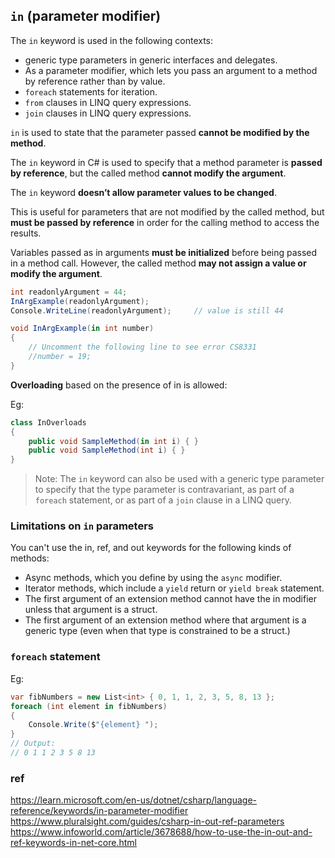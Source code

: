 ## `in` (parameter modifier)

The `in` keyword is used in the following contexts:

- generic type parameters in generic interfaces and delegates.
- As a parameter modifier, which lets you pass an argument to a method by reference rather than by value.
- `foreach` statements for iteration.
- `from` clauses in LINQ query expressions.
- `join` clauses in LINQ query expressions.

`in` is used to state that the parameter passed **cannot be modified by the method**.

The `in` keyword in C# is used to specify that a method parameter is **passed by reference**, but the called method **cannot modify the argument**.

The `in` keyword **doesn’t allow parameter values to be changed**.

This is useful for parameters that are not modified by the called method, but **must be passed by reference** in order for the calling method to access the results.


Variables passed as in arguments **must be initialized** before being passed in a method call. However, the called method **may not assign a value or modify the argument**.



```cs
int readonlyArgument = 44;
InArgExample(readonlyArgument);
Console.WriteLine(readonlyArgument);     // value is still 44

void InArgExample(in int number)
{
    // Uncomment the following line to see error CS8331
    //number = 19;
}
```

**Overloading** based on the presence of in is allowed:

Eg:
```cs
class InOverloads
{
    public void SampleMethod(in int i) { }
    public void SampleMethod(int i) { }
}
```



> Note: The `in` keyword can also be used with a generic type parameter to specify that the type parameter is contravariant, as part of a `foreach` statement, or as part of a `join` clause in a LINQ query.


### Limitations on `in` parameters

You can't use the in, ref, and out keywords for the following kinds of methods:

- Async methods, which you define by using the `async` modifier.
- Iterator methods, which include a `yield` return or `yield break` statement.
- The first argument of an extension method cannot have the in modifier unless that argument is a struct.
- The first argument of an extension method where that argument is a generic type (even when that type is constrained to be a struct.)

### `foreach` statement

Eg:
```cs
var fibNumbers = new List<int> { 0, 1, 1, 2, 3, 5, 8, 13 };
foreach (int element in fibNumbers)
{
    Console.Write($"{element} ");
}
// Output:
// 0 1 1 2 3 5 8 13
```


### ref
https://learn.microsoft.com/en-us/dotnet/csharp/language-reference/keywords/in-parameter-modifier \
https://www.pluralsight.com/guides/csharp-in-out-ref-parameters \
https://www.infoworld.com/article/3678688/how-to-use-the-in-out-and-ref-keywords-in-net-core.html
